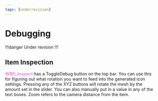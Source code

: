 ```yaml
---
tags: [underrevision]
---
```

# Debugging

!!!danger
Under revision
!!!

## Item Inspection
<span style="color:violet">**WBP_Inspect**</span> has a ToggleDebug button on the top bar.
You can use this for figuring out what rotation you want to feed into the generated icon settings.
Pressing any of the XYZ buttons will rotate the mesh by the amount set in the slider. You can also manually put in a value in any of the text boxes. Zoom refers to the camera distance from the item.